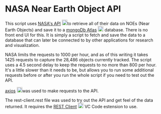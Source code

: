 # NASA Near Earth Object API

This script uses [NASA's API](https://api.nasa.gov/) <img src="https://api.nasa.gov/assets/img/favicons/favicon-192.png" alt="NASA logo" width=18>to retrieve all of their data on NOEs (Near Earth Objects) and save it to a [mongoDb Atlas](https://www.npmjs.com/package/mongodb) <img src="https://dbpyje2nswhci.cloudfront.net/images/new_favicon.ico" alt="mongodb logo" width=18> database.  There is no front end UI for this.  It is simply a script to fetch and save the data to a database that can later be connected to by other applications for research and visualization.

NASA limits the requests to 1000 per hour, and as of this writing it takes 1425 requests to capture the 28,486 objects currently tracked.  The script uses a 4.5 second delay to keep the requests to no more than 800 per hour.  It's a little slower than it needs to be, but allows you to run some additional requests before or after you run the whole script if you need to test out the API.

[axios](https://www.npmjs.com/package/axios) <img src="https://axios-http.com//assets/favicon.ico" alt="axios logo" width=18>was used to make requests to the API.

The rest-client.rest file was used to try out the API and get feel of the data returned.  It requires the [REST Client](https://marketplace.visualstudio.com/items?itemName=humao.rest-client) <img src="https://humao.gallerycdn.vsassets.io/extensions/humao/rest-client/0.24.6/1638197435436/Microsoft.VisualStudio.Services.Icons.Default" alt="rest-client logo" width=18> VC Code estension to use.
